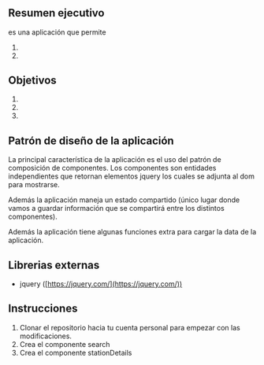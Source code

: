#

## Resumen ejecutivo

 es una aplicación que permite

1.

2.


## Objetivos

1.
2.
3.

## Patrón de diseño de la aplicación

La principal característica de la aplicación es el uso del patrón de composición de componentes. Los componentes son entidades independientes que retornan elementos jquery los cuales se adjunta al dom para mostrarse.

Además la aplicación maneja un estado compartido (único lugar donde vamos a guardar información que se compartirá entre los distintos componentes).

Además la aplicación tiene algunas funciones extra para cargar la data de la aplicación.

## Librerias externas

- jquery ([https://jquery.com/](https://jquery.com/))

## Instrucciones

1. Clonar el repositorio hacia tu cuenta personal para empezar con las modificaciones.
2. Crea el componente search
3. Crea el componente stationDetails
